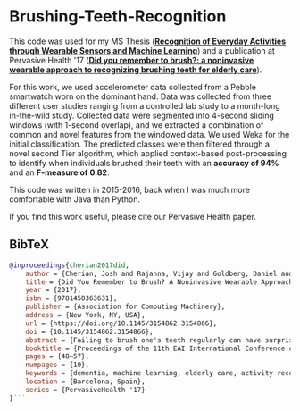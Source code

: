 # Brushing-Teeth-Recognition

This code was used for my MS Thesis (<a href="https://oaktrust.library.tamu.edu/bitstream/handle/1969.1/161664/CHERIAN-THESIS-2017.pdf?sequence=1&isAllowed=y"><strong>Recognition of Everyday Activities through Wearable Sensors and Machine Learning</strong></a>) and a publication at Pervasive Health '17 (<a href="https://dl.acm.org/doi/10.1145/3397481.3450673"><strong>Did you remember to brush?: a noninvasive wearable approach to recognizing brushing teeth for elderly care</strong></a>).

For this work, we used accelerometer data collected from a Pebble smartwatch worn on the dominant hand. Data was collected from three different user studies ranging from a controlled lab study to a month-long in-the-wild study. Collected data were segmented into 4-second sliding windows (with 1-second overlap), and we extracted a combination of common and novel features from the windowed data. We used Weka for the initial classification. The predicted classes were then filtered through a novel second Tier algorithm, which applied context-based post-processing to identify when individuals brushed their teeth with an <strong>accuracy of 94%</strong> and an <strong>F-measure of 0.82</strong>.

This code was written in 2015-2016, back when I was much more comfortable with Java than Python.

If you find this work useful, please cite our Pervasive Health paper.
## BibTeX

```bibtex
@inproceedings{cherian2017did,
    author = {Cherian, Josh and Rajanna, Vijay and Goldberg, Daniel and Hammond, Tracy},
    title = {Did You Remember to Brush? A Noninvasive Wearable Approach to Recognizing Brushing Teeth for Elderly Care},
    year = {2017},
    isbn = {9781450363631},
    publisher = {Association for Computing Machinery},
    address = {New York, NY, USA},
    url = {https://doi.org/10.1145/3154862.3154866},
    doi = {10.1145/3154862.3154866},
    abstract = {Failing to brush one's teeth regularly can have surprisingly serious health consequences, from periodontal disease to coronary heart disease to pancreatic cancer. This problem is especially worrying when caring for the elderly and/or individuals with dementia, as they often forget or are unable to perform standard health activities such as brushing their teeth, washing their hands, and taking medication. To ensure that such individuals are correctly looked after they are placed under the supervision of caretakers or family members, simultaneously limiting their independence and placing an immense burden on their family members and caretakers. To address this problem we developed a non-invasive wearable system based on a wrist-mounted accelerometer to accurately identify when a person brushed their teeth. We tested the efficacy of our system with a month-long in-the-wild study and achieved an accuracy of 94\% and an F-measure of 0.82.},
    booktitle = {Proceedings of the 11th EAI International Conference on Pervasive Computing Technologies for Healthcare},
    pages = {48–57},
    numpages = {10},
    keywords = {dementia, machine learning, elderly care, activity recognition, pervasive health, brushing teeth, wearable solution, intervention},
    location = {Barcelona, Spain},
    series = {PervasiveHealth '17}
}```
